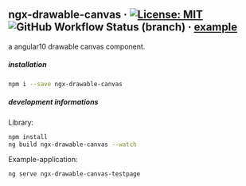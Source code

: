 ## ngx-drawable-canvas &middot; [![License: MIT](https://img.shields.io/badge/License-MIT-blue.svg)](https://github.com/fischer-matthias/ngx-drawable-canvas/LICENSE) ![GitHub Workflow Status (branch)](https://img.shields.io/github/workflow/status/matseee/ngx-drawable-canvas/Build%20CI/master) &middot; [example](https://matseee.github.io/ngx-drawable-canvas/)
a angular10 drawable canvas component.



##### installation
```bash
npm i --save ngx-drawable-canvas
```

##### development informations

Library:
```bash
npm install
ng build ngx-drawable-canvas --watch
```

Example-application:
```bash
ng serve ngx-drawable-canvas-testpage
```
